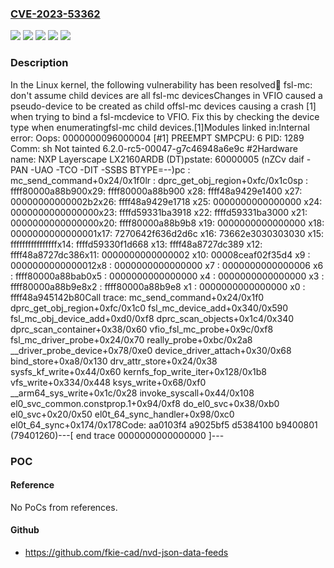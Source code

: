 ### [CVE-2023-53362](https://cve.mitre.org/cgi-bin/cvename.cgi?name=CVE-2023-53362)
![](https://img.shields.io/static/v1?label=Product&message=Linux&color=blue)
![](https://img.shields.io/static/v1?label=Version&message=&color=brightgreen)
![](https://img.shields.io/static/v1?label=Version&message=3c28a76124b25882411f005924be73795b6ef078%20&color=brightgreen)
![](https://img.shields.io/static/v1?label=Version&message=6.1%20&color=brightgreen)
![](https://img.shields.io/static/v1?label=Vulnerability&message=n%2Fa&color=blue)

### Description

In the Linux kernel, the following vulnerability has been resolved:bus: fsl-mc: don't assume child devices are all fsl-mc devicesChanges in VFIO caused a pseudo-device to be created as child offsl-mc devices causing a crash [1] when trying to bind a fsl-mcdevice to VFIO. Fix this by checking the device type when enumeratingfsl-mc child devices.[1]Modules linked in:Internal error: Oops: 0000000096000004 [#1] PREEMPT SMPCPU: 6 PID: 1289 Comm: sh Not tainted 6.2.0-rc5-00047-g7c46948a6e9c #2Hardware name: NXP Layerscape LX2160ARDB (DT)pstate: 60000005 (nZCv daif -PAN -UAO -TCO -DIT -SSBS BTYPE=--)pc : mc_send_command+0x24/0x1f0lr : dprc_get_obj_region+0xfc/0x1c0sp : ffff80000a88b900x29: ffff80000a88b900 x28: ffff48a9429e1400 x27: 00000000000002b2x26: ffff48a9429e1718 x25: 0000000000000000 x24: 0000000000000000x23: ffffd59331ba3918 x22: ffffd59331ba3000 x21: 0000000000000000x20: ffff80000a88b9b8 x19: 0000000000000000 x18: 0000000000000001x17: 7270642f636d2d6c x16: 73662e3030303030 x15: ffffffffffffffffx14: ffffd59330f1d668 x13: ffff48a8727dc389 x12: ffff48a8727dc386x11: 0000000000000002 x10: 00008ceaf02f35d4 x9 : 0000000000000012x8 : 0000000000000000 x7 : 0000000000000006 x6 : ffff80000a88bab0x5 : 0000000000000000 x4 : 0000000000000000 x3 : ffff80000a88b9e8x2 : ffff80000a88b9e8 x1 : 0000000000000000 x0 : ffff48a945142b80Call trace: mc_send_command+0x24/0x1f0 dprc_get_obj_region+0xfc/0x1c0 fsl_mc_device_add+0x340/0x590 fsl_mc_obj_device_add+0xd0/0xf8 dprc_scan_objects+0x1c4/0x340 dprc_scan_container+0x38/0x60 vfio_fsl_mc_probe+0x9c/0xf8 fsl_mc_driver_probe+0x24/0x70 really_probe+0xbc/0x2a8 __driver_probe_device+0x78/0xe0 device_driver_attach+0x30/0x68 bind_store+0xa8/0x130 drv_attr_store+0x24/0x38 sysfs_kf_write+0x44/0x60 kernfs_fop_write_iter+0x128/0x1b8 vfs_write+0x334/0x448 ksys_write+0x68/0xf0 __arm64_sys_write+0x1c/0x28 invoke_syscall+0x44/0x108 el0_svc_common.constprop.1+0x94/0xf8 do_el0_svc+0x38/0xb0 el0_svc+0x20/0x50 el0t_64_sync_handler+0x98/0xc0 el0t_64_sync+0x174/0x178Code: aa0103f4 a9025bf5 d5384100 b9400801 (79401260)---[ end trace 0000000000000000 ]---

### POC

#### Reference
No PoCs from references.

#### Github
- https://github.com/fkie-cad/nvd-json-data-feeds


